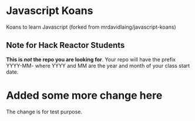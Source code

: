 # Javascript Koans

Koans to learn Javascript (forked from mrdavidlaing/javascript-koans)

## Note for Hack Reactor Students

__This is *not* the repo you are looking for__. Your repo will have the prefix YYYY-MM- where YYYY and MM are the year and month of your class start date.

# Added some more change here

The change is for test purpose.
